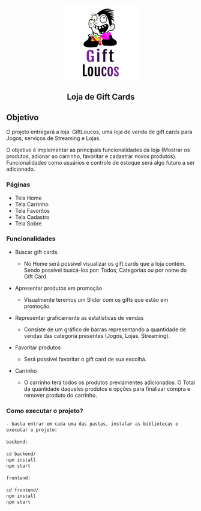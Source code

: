 <div align="center">
    <img src="./frontend/src/assets/logo/logo2.png" />
    <h2>Loja de Gift Cards<h2>
</div>

## Objetivo
O projeto entregará a loja: GiftLoucos, uma loja de venda de gift cards para Jogos, serviços de Streaming e Lojas.

O objetivo é implementar as principais funcionalidades da loja (Mostrar os produtos, adionar ao carrinho, favoritar e cadastrar novos produtos). Funcionalidades como usuários e controle de estoque será algo futuro a ser adicionado.

### Páginas

* Tela Home
* Tela Carrinho
* Tela Favoritos
* Tela Cadastro
* Tela Sobre

### Funcionalidades
* Buscar gift cards.

    - No Home será possível visualizar os gift cards que a loja contém. Sendo possível buscá-los por: Todos, Categorias ou por nome do Gift Card.

* Apresentar produtos em promoção

    - Visualmente teremos um Slider com os gifts que estão em promoção.

* Representar graficamente as estatísticas de vendas

    - Consiste de um gráfico de barras representando a quantidade de vendas das categoria presentes (Jogos, Lojas, Streaming).

* Favoritar produtos

    - Será possível favoritar o gift card de sua escolha.

* Carrinho

    - O carrinho terá todos os produtos previamentes adicionados. O Total da quantidade daqueles produtos e opções para finalizar compra e remover produto do carrinho.

### Como executar o projeto?

    - basta entrar em cada uma das pastas, instalar as bibliotecas e executar o projeto:

    backend:

    cd backend/
    npm install
    npm start

    frontend:

    cd frontend/
    npm install
    npm start

